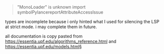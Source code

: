 > "MonoLoader" is unknown import symbolPylancereportAttributeAccessIssue

types are incomplete because i only hinted what I used for silencing the LSP at strict mode. i may complete them in future.

all documentation is copy pasted from https://essentia.upf.edu/algorithms_reference.html and https://essentia.upf.edu/models.html§